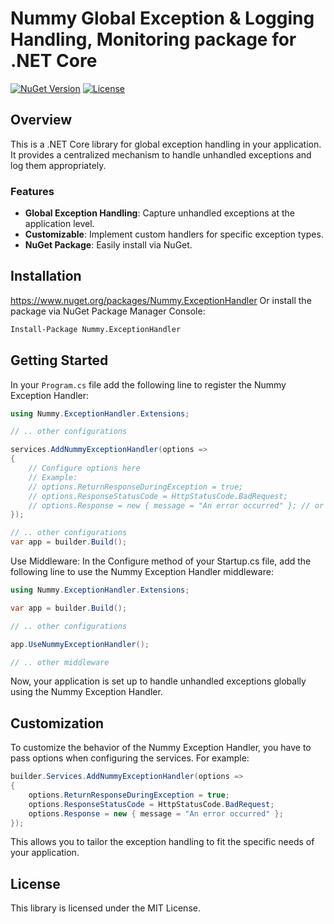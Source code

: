 
# Nummy Global Exception & Logging Handling, Monitoring package for .NET Core

[![NuGet Version](https://img.shields.io/nuget/v/Nummy.ExceptionHandler.svg)](https://www.nuget.org/packages/Nummy.ExceptionHandler/)
[![License](https://img.shields.io/badge/license-MIT-blue.svg)](LICENSE)

## Overview

This is a .NET Core library for global exception handling in your application. It provides a centralized mechanism to handle unhandled exceptions and log them appropriately.

### Features

- **Global Exception Handling**: Capture unhandled exceptions at the application level.
- **Customizable**: Implement custom handlers for specific exception types.
- **NuGet Package**: Easily install via NuGet.

## Installation

https://www.nuget.org/packages/Nummy.ExceptionHandler
Or install the package via NuGet Package Manager Console:

```bash
Install-Package Nummy.ExceptionHandler
```

## Getting Started
In your `Program.cs` file add the following line to register the Nummy Exception Handler:

```csharp
using Nummy.ExceptionHandler.Extensions;
```
```csharp
// .. other configurations

services.AddNummyExceptionHandler(options =>
{
    // Configure options here
    // Example: 
    // options.ReturnResponseDuringException = true;
    // options.ResponseStatusCode = HttpStatusCode.BadRequest;
    // options.Response = new { message = "An error occurred" }; // or your custom object
});

// .. other configurations
var app = builder.Build();
```
Use Middleware: In the Configure method of your Startup.cs file, add the following line to use the Nummy Exception Handler middleware:

```csharp
using Nummy.ExceptionHandler.Extensions;
```
```csharp
var app = builder.Build();

// .. other configurations

app.UseNummyExceptionHandler();

// .. other middleware
```
Now, your application is set up to handle unhandled exceptions globally using the Nummy Exception Handler.

## Customization
To customize the behavior of the Nummy Exception Handler, you have to pass options when configuring the services. For example:

```csharp
builder.Services.AddNummyExceptionHandler(options =>
{
    options.ReturnResponseDuringException = true;
    options.ResponseStatusCode = HttpStatusCode.BadRequest;
    options.Response = new { message = "An error occurred" };
});
```
This allows you to tailor the exception handling to fit the specific needs of your application.

## License
This library is licensed under the MIT License.